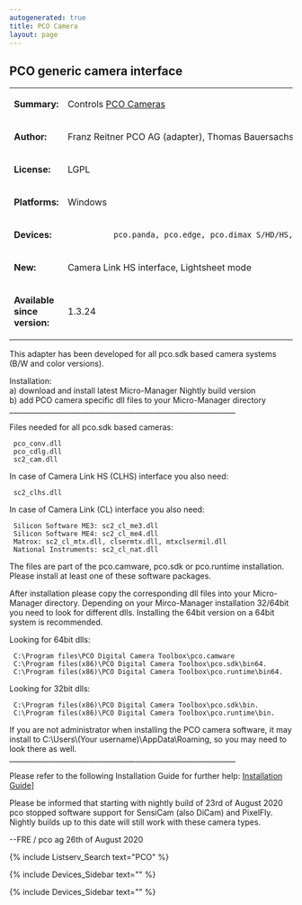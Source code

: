 ```yaml
---
autogenerated: true
title: PCO Camera
layout: page
---
```


## PCO generic camera interface

<table>
<tr>
<td markdown="1">

**Summary:**

</td>
<td markdown="1">

Controls [PCO Cameras](http://www.pco.de/)

</td>
</tr>
<tr>
<td markdown="1">

**Author:**

</td>
<td markdown="1">

Franz Reitner PCO AG (adapter), Thomas Bauersachs PCO AG (comments)

</td>
</tr>
<tr>
<td markdown="1">

**License:**

</td>
<td markdown="1">

LGPL

</td>
</tr>
<tr>
<td markdown="1">

**Platforms:**

</td>
<td markdown="1">

Windows

</td>
</tr>
<tr>
<td markdown="1">

**Devices:**

</td>
<td markdown="1">

`          pco.panda, pco.edge, pco.dimax S/HD/HS, pco.dimax cs, pco.ultraviolet, pco.pixelfly usb, pco.flim, pco.1200/1300/1400/1600/2000/4000`

</td>
</tr>
<tr>
<td markdown="1">

**New:**

</td>
<td markdown="1">

Camera Link HS interface, Lightsheet mode

</td>
</tr>
<tr>
<td markdown="1">

**Available since version:**

</td>
<td markdown="1">

1.3.24

</td>
</table>

This adapter has been developed for all pco.sdk based camera systems
(B/W and color versions).

Installation:  
a) download and install latest Micro-Manager Nightly build version  
b) add PCO camera specific dll files to your Micro-Manager directory  
\_\_\_\_\_\_\_\_\_\_\_\_\_\_\_\_\_\_\_\_\_\_\_\_\_\_\_\_\_\_\_\_\_\_\_\_\_\_\_\_\_\_\_\_\_\_\_\_\_\_\_\_\_\_\_\_\_\_\_\_\_\_\_

Files needed for all pco.sdk based cameras:

` pco_conv.dll`  
` pco_cdlg.dll`  
` sc2_cam.dll`

In case of Camera Link HS (CLHS) interface you also need:

` sc2_clhs.dll`

In case of Camera Link (CL) interface you also need:

` Silicon Software ME3: sc2_cl_me3.dll`  
` Silicon Software ME4: sc2_cl_me4.dll`  
` Matrox: sc2_cl_mtx.dll, clsermtx.dll, mtxclsermil.dll`  
` National Instruments: sc2_cl_nat.dll`

The files are part of the pco.camware, pco.sdk or pco.runtime
installation. Please install at least one of these software packages.

After installation please copy the corresponding dll files into your
Micro-Manager directory. Depending on your Mirco-Manager installation
32/64bit you need to look for different dlls. Installing the 64bit
version on a 64bit system is recommended.

Looking for 64bit dlls:

` C:\Program files\PCO Digital Camera Toolbox\pco.camware`  
` C:\Program files(x86)\PCO Digital Camera Toolbox\pco.sdk\bin64.`  
` C:\Program files(x86)\PCO Digital Camera Toolbox\pco.runtime\bin64.`

Looking for 32bit dlls:

` C:\Program files(x86)\PCO Digital Camera Toolbox\pco.sdk\bin.`  
` C:\Program files(x86)\PCO Digital Camera Toolbox\pco.runtime\bin.`

If you are not administrator when installing the PCO camera software, it
may install to C:\\Users\\(Your username)\\AppData\\Roaming, so you may
need to look there as well.
\_\_\_\_\_\_\_\_\_\_\_\_\_\_\_\_\_\_\_\_\_\_\_\_\_\_\_\_\_\_\_\_\_\_\_\_\_\_\_\_\_\_\_\_\_\_\_\_\_\_\_\_\_\_\_\_\_\_\_\_\_\_\_

Please refer to the following Installation Guide for further help:
[Installation
Guide](File:%5Bhttps://www.pco.de/fileadmin/user_upload/pco-manuals/media/MA_MICROMANAGER_200.pdf)\]

Please be informed that starting with nightly build of 23rd of August
2020 pco stopped software support for SensiCam (also DiCam) and
PixelFly. Nightly builds up to this date will still work with these
camera types.

--FRE / pco ag 26th of August 2020

{% include Listserv_Search text="PCO" %}

{% include Devices_Sidebar text="" %}

{% include Devices_Sidebar text="" %}
